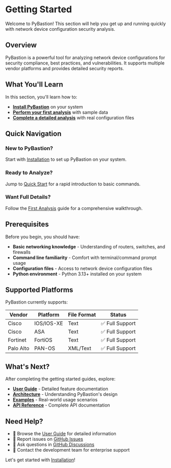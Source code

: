 # Getting Started

Welcome to PyBastion! This section will help you get up and running quickly with network device configuration security analysis.

## Overview

PyBastion is a powerful tool for analyzing network device configurations for security compliance, best practices, and vulnerabilities. It supports multiple vendor platforms and provides detailed security reports.

## What You'll Learn

In this section, you'll learn how to:

- **[Install PyBastion](installation.md)** on your system
- **[Perform your first analysis](quickstart.md)** with sample data
- **[Complete a detailed analysis](first-analysis.md)** with real configuration files

## Quick Navigation

### New to PyBastion?
Start with [Installation](installation.md) to set up PyBastion on your system.

### Ready to Analyze?
Jump to [Quick Start](quickstart.md) for a rapid introduction to basic commands.

### Want Full Details?
Follow the [First Analysis](first-analysis.md) guide for a comprehensive walkthrough.

## Prerequisites

Before you begin, you should have:

- **Basic networking knowledge** - Understanding of routers, switches, and firewalls
- **Command line familiarity** - Comfort with terminal/command prompt usage
- **Configuration files** - Access to network device configuration files
- **Python environment** - Python 3.13+ installed on your system

## Supported Platforms

PyBastion currently supports:

| Vendor | Platform | File Format | Status |
|--------|----------|-------------|---------|
| Cisco | IOS/IOS-XE | Text | ✅ Full Support |
| Cisco | ASA | Text | ✅ Full Support |
| Fortinet | FortiOS | Text | ✅ Full Support |
| Palo Alto | PAN-OS | XML/Text | ✅ Full Support |

## What's Next?

After completing the getting started guides, explore:

- **[User Guide](../user-guide/)** - Detailed feature documentation
- **[Architecture](../architecture/)** - Understanding PyBastion's design
- **[Examples](../examples/)** - Real-world usage scenarios
- **[API Reference](../api-reference/)** - Complete API documentation

## Need Help?

- 📖 Browse the [User Guide](../user-guide/) for detailed information
- 🐛 Report issues on [GitHub Issues](https://github.com/flyguy62n/pybastion/issues)
- 💬 Ask questions in [GitHub Discussions](https://github.com/flyguy62n/pybastion/discussions)
- 📧 Contact the development team for enterprise support

Let's get started with [Installation](installation.md)!

